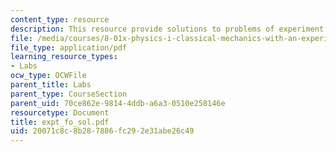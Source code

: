 ```yaml
---
content_type: resource
description: This resource provide solutions to problems of experiment falling object.
file: /media/courses/8-01x-physics-i-classical-mechanics-with-an-experimental-focus-fall-2002/20071c8c8b287886fc292e31abe26c49_expt_fo_sol.pdf
file_type: application/pdf
learning_resource_types:
- Labs
ocw_type: OCWFile
parent_title: Labs
parent_type: CourseSection
parent_uid: 70ce862e-9814-4ddb-a6a3-0510e258146e
resourcetype: Document
title: expt_fo_sol.pdf
uid: 20071c8c-8b28-7886-fc29-2e31abe26c49
---
```

